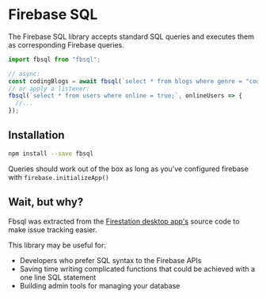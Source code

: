 # Firebase SQL

The Firebase SQL library accepts standard SQL queries and executes them as corresponding Firebase queries.

```javascript
import fbsql from "fbsql";

// async:
const codingBlogs = await fbsql(`select * from blogs where genre = "coding";`);
// or apply a listener:
fbsql(`select * from users where online = true;`, onlineUsers => {
  //...
});
```

## Installation

```bash
npm install --save fbsql
```

Queries should work out of the box as long as you've configured firebase with `firebase.initializeApp()`

## Wait, but why?

Fbsql was extracted from the [Firestation desktop app's](https://github.com/JoeRoddy/firestation/) source code to make issue tracking easier.

This library may be useful for:

- Developers who prefer SQL syntax to the Firebase APIs
- Saving time writing complicated functions that could be achieved with a one line SQL statement
- Building admin tools for managing your database
